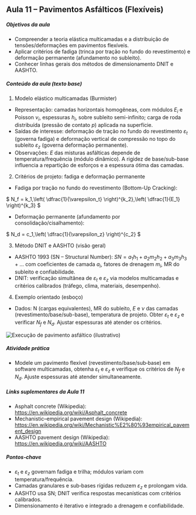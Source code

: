 ## Aula 11 – Pavimentos Asfálticos (Flexíveis)

##### Objetivos da aula
- Compreender a teoria elástica multicamadas e a distribuição de tensões/deformações em pavimentos flexíveis.
- Aplicar critérios de fadiga (trinca por tração no fundo do revestimento) e deformação permanente (afundamento no subleito).
- Conhecer linhas gerais dos métodos de dimensionamento DNIT e AASHTO.

##### Conteúdo da aula (texto base)

1) Modelo elástico multicamadas (Burmister)
- Representação: camadas horizontais homogêneas, com módulos $E_i$ e Poisson $\nu_i$, espessuras $h_i$, sobre subleito semi-infinito; carga de roda distribuída (pressão de contato $p$) aplicada na superfície.
- Saídas de interesse: deformação de tração no fundo do revestimento $\varepsilon_t$ (governa fadiga) e deformação vertical de compressão no topo do subleito $\varepsilon_z$ (governa deformação permanente).
- Observações: $E$ das misturas asfálticas depende de temperatura/frequência (módulo dinâmico). A rigidez de base/sub-base influencia a repartição de esforços e a espessura ótima das camadas.

2) Critérios de projeto: fadiga e deformação permanente
- Fadiga por tração no fundo do revestimento (Bottom-Up Cracking):

$
N_f = k_1\,\left( \dfrac{1}{\varepsilon_t} \right)^{k_2}\,\left( \dfrac{1}{E_1} \right)^{k_3}
$

- Deformação permanente (afundamento por consolidação/cisalhamento):

$
N_d = c_1\,\left( \dfrac{1}{\varepsilon_z} \right)^{c_2}
$

3) Método DNIT e AASHTO (visão geral)
- AASHTO 1993 (SN – Structural Number): $SN = a_1 h_1 + a_2 m_2 h_2 + a_3 m_3 h_3 + \dots$ com coeficientes de camada $a_i$, fatores de drenagem $m_i$, MR do subleito e confiabilidade.
- DNIT: verificação simultânea de $\varepsilon_t$ e $\varepsilon_z$ via modelos multicamadas e critérios calibrados (tráfego, clima, materiais, desempenho).

4) Exemplo orientado (esboço)
- Dados: N (cargas equivalentes), MR do subleito, $E$ e $\nu$ das camadas (revestimento/base/sub-base), temperatura de projeto. Obter $\varepsilon_t$ e $\varepsilon_z$ e verificar $N_f$ e $N_d$. Ajustar espessuras até atender os critérios.

![Execução de pavimento asfáltico (ilustrativo)](https://upload.wikimedia.org/wikipedia/commons/7/76/AF-asphalt-laying-machine.jpg)

##### Atividade prática
- Modele um pavimento flexível (revestimento/base/sub‑base) em software multicamadas, obtenha $\varepsilon_t$ e $\varepsilon_z$ e verifique os critérios de $N_f$ e $N_d$. Ajuste espessuras até atender simultaneamente.

##### Links suplementares da Aula 11
- Asphalt concrete (Wikipedia): https://en.wikipedia.org/wiki/Asphalt_concrete
- Mechanistic–empirical pavement design (Wikipedia): https://en.wikipedia.org/wiki/Mechanistic%E2%80%93empirical_pavement_design
- AASHTO pavement design (Wikipedia): https://en.wikipedia.org/wiki/AASHTO

##### Pontos‑chave
- $\varepsilon_t$ e $\varepsilon_z$ governam fadiga e trilha; módulos variam com temperatura/frequência.
- Camadas granulares e sub‑bases rígidas reduzem $\varepsilon_z$ e prolongam vida.
- AASHTO usa SN; DNIT verifica respostas mecanísticas com critérios calibrados.
- Dimensionamento é iterativo e integrado a drenagem e confiabilidade.
